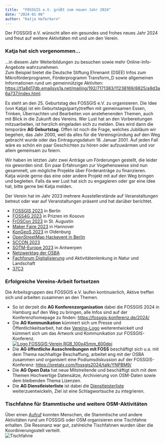```yaml
---
title:  "FOSSGIS e.V. grüßt zum neuen Jahr 2024"
date: "2024-01-08"
author: "Katja Haferkorn"
---
```


Der FOSSGIS e.V. wünscht allen ein gesundes und frohes neues Jahr 2024 und freut auf weitere Aktivitäten mit und um den Verein.

### Katja hat sich vorgenommen... 
...in diesem Jahr Weiterbildungen zu besuchen sowie mehr Online-Info-Angebote wahrzunehmen.   
Zum Beispiel bietet die Deutsche Stiftung Ehrenamt (DSEE) Infos zum Mikroförderprogramm, Förderprogramm Transform_D sowie allgemeinen Informationen rund um gemeinnützige Aktiviten: https://t1a8d17db.emailsys1a.net/mailing/192/7171383/11238169/8825/a9d3a6a737/index.html.   

Es steht an den 25. Geburtstag des FOSSGIS e.V. zu organisieren. Die Idee (von Katja) ist ein Geburtstags(party)treffen mit gemeinsamen Essen, Trinken, Übernachten und Bearbeiten von anstehenenden Themen, auch mit Blick in die Zukunft des Vereins. Wer Lust hat an den Vorbereitungen mitzuarbeiten, ist herzlich eingeladen sich zu melden. Dies wird dann die temporäre **AG Geburtstag**. Offen ist noch die Frage, welches Jubiläum wir begehen, das Jahr 2000, weil da alles für die Vereinsgründung auf den Weg gebracht wurde oder das Eintragungsdatum 18. Januar 2001. Auf jeden Fall wäre es schön ein paar Geschichten zu hören oder aufzuwärmen und vor allem gemeinsam zu feiern.

Wir haben im letzten Jahr zwei Anträge um Förderungen gestellt, die leider nix geworden sind. Ein paar Erfahrungen zur Vogehensweise sind nun gesammelt, um mögliche Projekte über Förderanträge zu finanzieren.    
Katja würde gerne das eine oder andere Projekt mit auf den Weg bringen und begleiten. 
Falls da wer Lust hat sich zu engagieren oder gar eine Idee hat, bitte gerne bei Katja melden.

Der Verein hat im Jahr 2023 mehrere Ausstellerstände auf Veranstaltungen betreut oder war auf Veranstaltungen präsent und hat darüber berichtet.
* [FOSSGIS 2023](https://fossgis.de/news/2023_03_29_fossgis-konferenz-2023_stattgefunden/) in Berlin
* [FOSS4G 2023](https://fossgis.de/news/2023_07_02_foss4g_2023/) in Prizren im Kosovo
* [FrOSCon 2023](https://fossgis.de/news/2023_08_10_froscon_2023/) in St. Augustin
* [Maker Faire 2023](https://fossgis.de/news/2023_08_30_maker-faire_2023/) in Hannover
* [KonGeoS 2023](https://fossgis.de/news/2023_10_23_kongeos_oldenburg/) in Oldenburg
* [OpenStreetMap Hackevent in Berlin](https://fossgis.de/news/2023_10_22_hackweekend_berlin/)
* [SCCON 2023](https://fossgis.de/news/2023_11_08_sccon/) 
* [SOTM-Europe 2023](https://fossgis.de/news/2023_11_13_sotm-eu_antwerpen/) in Antwerpen
* [Netzwerktag der OSBA](https://fossgis.de/news/2023_11_16_osba-netzwerktag/)
* [Fachforum Digitalisierung](https://fossgis.de/news/2023_11_28_fachforum_digitalisierung_aktivit%C3%A4tenlenkung/) und Aktivitätenlenkung in Natur und Landschaft
* [37C3](https://fossgis.de/news/2023-12-27-37c3/)


### Erfolgreiche Vereins-Arbeit fortsetzen
Die Arbeitsgruppen des FOSSGIS e.V. laufen kontinuierlich, Aktive treffen sich und arbeiten zusammen an den Themen.

* So ist derzeit die **AG Konferenzorganisation** dabei die FOSSGIS 2024 in Hamburg auf den Weg zu bringen, alle Infos sind auf der Konferenzhomepage zu finden: https://fossgis-konferenz.de/2024/
* Die **AG Kommunikation** kümmert sich um Presse und Öffentlichkeitsarbeit, hat das [Vereins-Logo](https://fossgis.de/presse/) weiterentwickelt und kümmert sich um das Artwork und Kommunikation zur FOSSGIS-Konferenz.   
 [![Logo FOSSGIS-Verein RGB_100x45mm_600dpi](https://www.fossgis.de/mediawiki/images/d/d3/FOSSGIS_Logo_RGB_100x45mm_600dpi.png)](https://www.fossgis.de/mediawiki/images/d/d3/FOSSGIS_Logo_RGB_100x45mm_600dpi.png)
* Die **AG öffentliche Ausschreibungen mit FOSS** beschäftigt sich u.a. mit dem Thema nachhaltige Beschaffung, arbeitet eng mit der OSBA zusammen und organisiert eine Podiumsdiskussion auf der FOSSGIS-Konferenz: https://pretalx.com/fossgis2024/talk/YNPBM9/
* Die **AG Open Data** hat neue Mitstreitende und beschäftigt sich mit dem Themen Hochwertige Datensätze, Archivierung von OSM-Daten sowie dem bleibenden Thema Lizenzen. 
* Die **AG Dienstleisterliste** ist dabei die [Dienstleisterliste](https://fossgis.de/dienstleister/) weiterzuentwickeln, Ziel ist eine Schlagwortsuche zu integrieren.   

### Tischfahne für Stammtische und weitere OSM-Aktivitäten
Über einen [Aufruf](https://community.openstreetmap.org/t/tischfahne-fur-osm-stammtisch/104575) konnten Menschen, die Stammtische und andere Aktivitäten rund um FOSSGIS oder OSM organisieren eine Tischfahne erhalten. Die Resonanz war gut, zahlreiche Tischfahnen wurden über die Koordinierungsstell verteilt.   
 ![Tischfahne](https://files.fossgis.de/Koordinierungsstelle/Tischfahne_OSM_FOSSGIS_OSGeo.jpg)




